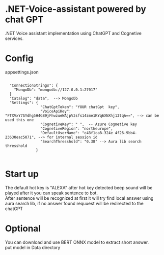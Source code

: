 # .NET-Voice-assistant powered by chat GPT
.NET Voice assistant implementation using ChatGPT and Cognetive services.

# Config 

appsettings.json 
 
```  

  "ConnectionStrings": {
    "MongoDb": "mongodb://127.0.0.1:27017"
  }
  "Catalog": "data",  --> MongoDb 
  "Settings": { 
                "ChatGptToken": "YOUR chatGpt  key",
                "VoiceApiKey": "FTXVxY7SYdhg5H4G89jFhwzueWAjpV2sfs14zme1KYq6XNXhj13tqA==", --> can be used this one 
                "CognetiveKey": " ",  -- Azure Cognetive key
                "CognetiveRegion": "northeurope",
                "DefaultUserName": "c48f1ca8-324e 4f26-9bb4-23630eac5071", --> for internal session id 
                "SearchThresshold": "0.38" --> Aura lib search thresshold
              }
							
```
           
# Start up  
 
 The default hot key is "ALEXA" after hot key detected beep sound will be played after it you can speak sentence to bot.  
 After sentence will be recognized at first it will try find local answer using aura search lib,  if no answer found requuest will be redirected to the chatGPT 
 

# Optional 

You can download and use BERT ONNX model to extract short answer.   
put model in Data directory


 
